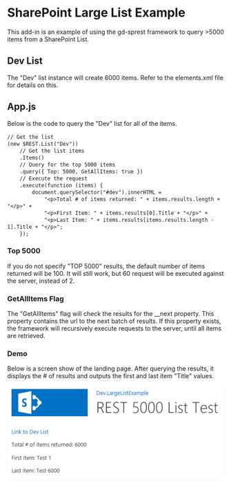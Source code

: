 # SharePoint Large List Example
This add-in is an example of using the gd-sprest framework to query >5000 items from a SharePoint List.

## Dev List
The "Dev" list instance will create 6000 items. Refer to the elements.xml file for details on this.

## App.js
Below is the code to query the "Dev" list for all of the items.
```
// Get the list
(new $REST.List("Dev"))
    // Get the list items
    .Items()
    // Query for the top 5000 items
    .query({ Top: 5000, GetAllItems: true })
    // Execute the request
    .execute(function (items) {
        document.querySelector("#dev").innerHTML =
            "<p>Total # of items returned: " + items.results.length + "</p>" +
            "<p>First Item: " + items.results[0].Title + "</p>" +
            "<p>Last Item: " + items.results[items.results.length - 1].Title + "</p>";
    });
```

### Top 5000
If you do not specify "TOP 5000" results, the default number of items returned will be 100. It will still work, but 60 request will be executed against the server, instead of 2.

### GetAllItems Flag
The "GetAllItems" flag will check the results for the __next property. This property contains the url to the next batch of results. If this property exists, the framework will recursively execute requests to the server, until all items are retrieved.

### Demo
Below is a screen show of the landing page. After querying the results, it displays the # of results and outputs the first and last item "Title" values.

![Demo](https://github.com/gunjandatta/sprest-large-list/raw/master/Dev.LargeListExample/Images/demo.png)

